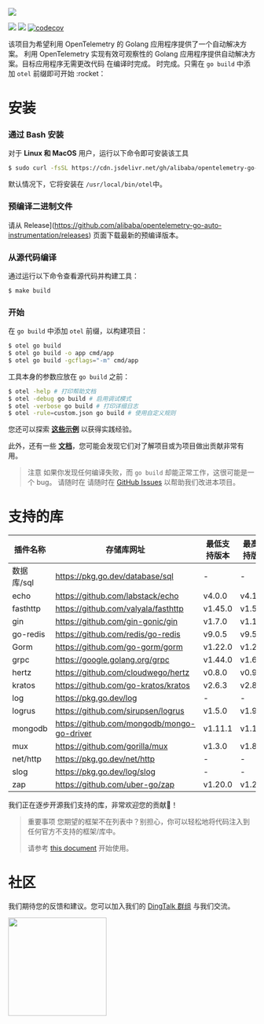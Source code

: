 ![](anim-logo.svg)

[![](https://shields.io/badge/Docs-English-blue?logo=Read%20The%20Docs)](./README.md)
[![](https://shields.io/badge/Readme-中文-blue?logo=Read%20The%20Docs)](./README_CN.md)
[![codecov](https://codecov.io/gh/alibaba/opentelemetry-go-auto-instrumentation/branch/main/graph/badge.svg)](https://codecov.io/gh/alibaba/opentelemetry-go-auto-instrumentation)

该项目为希望利用 OpenTelemetry 的 Golang 应用程序提供了一个自动解决方案。
利用 OpenTelemetry 实现有效可观察性的 Golang 应用程序提供自动解决方案。目标应用程序无需更改代码
在编译时完成。
时完成。只需在 `go build` 中添加 `otel` 前缀即可开始 :rocket：

# 安装

### 通过 Bash 安装
对于 **Linux 和 MacOS** 用户，运行以下命令即可安装该工具
```bash
$ sudo curl -fsSL https://cdn.jsdelivr.net/gh/alibaba/opentelemetry-go-auto-instrumentation@main/install.sh | sudo bash
```
默认情况下，它将安装在 `/usr/local/bin/otel`中。

### 预编译二进制文件

请从
Release](https://github.com/alibaba/opentelemetry-go-auto-instrumentation/releases)
页面下载最新的预编译版本。

### 从源代码编译

通过运行以下命令查看源代码并构建工具：

```bash
$ make build
```

### 开始

在 `go build` 中添加 `otel` 前缀，以构建项目：

```bash
$ otel go build
$ otel go build -o app cmd/app
$ otel go build -gcflags="-m" cmd/app
```
工具本身的参数应放在 `go build` 之前：

```bash
$ otel -help # 打印帮助文档
$ otel -debug go build # 启用调试模式
$ otel -verbose go build # 打印详细日志
$ otel -rule=custom.json go build # 使用自定义规则
```

您还可以探索 [**这些示例**](../example/) 以获得实践经验。

此外，还有一些 [**文档**](../docs)，您可能会发现它们对了解项目或为项目做出贡献非常有用。

> 注意
> 如果你发现任何编译失败，而 `go build` 却能正常工作，这很可能是一个 bug。
> 请随时在
> 请随时在 [GitHub Issues](https://github.com/alibaba/opentelemetry-go-auto-instrumentation/issues)
> 以帮助我们改进本项目。

# 支持的库

| 插件名称 | 存储库网址 | 最低支持版本 | 最高支持版本
| ------------ | ------------------------------------------ | --------------------- | --------------------- |
| 数据库/sql | https://pkg.go.dev/database/sql | - | - |
| echo | https://github.com/labstack/echo | v4.0.0 | v4.12.0 | v4.12.0
| fasthttp | https://github.com/valyala/fasthttp | v1.45.0 | v1.57.0 |
| gin | https://github.com/gin-gonic/gin | v1.7.0 | v1.10.0 | v4.0.0 | v4.12.0 | fasthttp
| go-redis | https://github.com/redis/go-redis | v9.0.5 | v9.5.1 |
| Gorm | https://github.com/go-gorm/gorm | v1.22.0 | v1.25.9 |
|grpc | https://google.golang.org/grpc | v1.44.0 | v1.67.0 |
|hertz | https://github.com/cloudwego/hertz | v0.8.0 | v0.9.2 |
|kratos | https://github.com/go-kratos/kratos | v2.6.3 | v2.8.2 |
| log | https://pkg.go.dev/log | - | - |
| logrus | https://github.com/sirupsen/logrus | v1.5.0 | v1.9.3 | | mongodb
| mongodb | https://github.com/mongodb/mongo-go-driver | v1.11.1 | v1.15.2 |
| mux | https://github.com/gorilla/mux | v1.3.0 | v1.8.1 |
| net/http | https://pkg.go.dev/net/http | - | - |
| slog | https://pkg.go.dev/log/slog | - | - |
| zap | https://github.com/uber-go/zap | v1.20.0 | v1.27.0 |

我们正在逐步开源我们支持的库，非常欢迎您的贡献💖！

> 重要事项
> 您期望的框架不在列表中？别担心，你可以轻松地将代码注入到任何官方不支持的框架/库中。
>
> 请参考 [this document](./how-to-add-a-new-rule.md) 开始使用。

# 社区

我们期待您的反馈和建议。您可以加入我们的 [DingTalk 群组](https://qr.dingtalk.com/action/joingroup?code=v1,k1,GyDX5fUTYnJ0En8MrVbHBYTGUcPXJ/NdsmLODGibd0w=&_dt_no_comment=1&origin=11? )
与我们交流。

<img src="dingtalk.png" height="200">